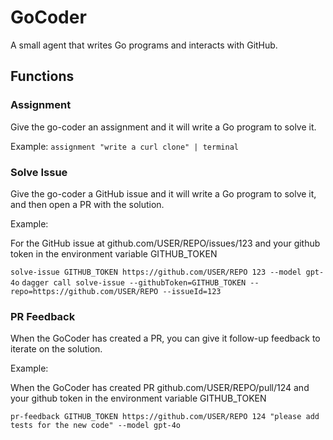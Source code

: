 # GoCoder

A small agent that writes Go programs and interacts with GitHub.

## Functions

### Assignment

Give the go-coder an assignment and it will write a Go program to solve it.

Example: `assignment "write a curl clone" | terminal`

### Solve Issue

Give the go-coder a GitHub issue and it will write a Go program to solve it, and then open a PR with the solution.

Example:

For the GitHub issue at github.com/USER/REPO/issues/123 and your github token in the environment variable GITHUB_TOKEN

`solve-issue GITHUB_TOKEN https://github.com/USER/REPO 123 --model gpt-4o`
`dagger call solve-issue --githubToken=GITHUB_TOKEN --repo=https://github.com/USER/REPO --issueId=123`
### PR Feedback

When the GoCoder has created a PR, you can give it follow-up feedback to iterate on the solution.

Example:

When the GoCoder has created PR github.com/USER/REPO/pull/124 and your github token in the environment variable GITHUB_TOKEN

`pr-feedback GITHUB_TOKEN https://github.com/USER/REPO 124 "please add tests for the new code" --model gpt-4o`
